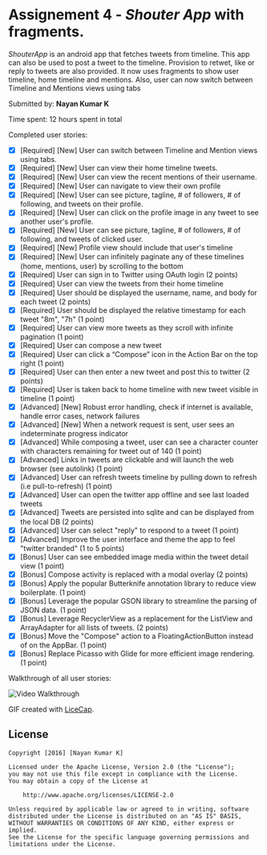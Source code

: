 # Assignement 4 - *Shouter App* with fragments.

*ShouterApp* is an android app that fetches tweets from timeline. This app can also be used to post a tweet to the timeline. Provision to retwet, like or reply to tweets are also provided. It now uses fragments to show user timeline, home timeline and mentions. Also, user can now switch between Timeline and Mentions views using tabs

Submitted by: **Nayan Kumar K**

Time spent: 12 hours spent in total

Completed user stories:

* [x] [Required] [New] User can switch between Timeline and Mention views using tabs.
* [x] [Required] [New] User can view their home timeline tweets.
* [x] [Required] [New] User can view the recent mentions of their username.
* [x] [Required] [New] User can navigate to view their own profile
* [x] [Required] [New] User can see picture, tagline, # of followers, # of following, and tweets on their profile.
* [x] [Required] [New] User can click on the profile image in any tweet to see another user's profile.
* [x] [Required] [New] User can see picture, tagline, # of followers, # of following, and tweets of clicked user.
* [x] [Required] [New] Profile view should include that user's timeline
* [x] [Required] [New] User can infinitely paginate any of these timelines (home, mentions, user) by scrolling to the bottom
* [x] [Required] User can sign in to Twitter using OAuth login (2 points)
* [x] [Required] User can view the tweets from their home timeline
* [x] [Required] User should be displayed the username, name, and body for each tweet (2 points)
* [x] [Required] User should be displayed the relative timestamp for each tweet "8m", "7h" (1 point)
* [x] [Required] User can view more tweets as they scroll with infinite pagination (1 point)
* [x] [Required] User can compose a new tweet
* [x] [Required] User can click a “Compose” icon in the Action Bar on the top right (1 point)
* [x] [Required] User can then enter a new tweet and post this to twitter (2 points)
* [x] [Required] User is taken back to home timeline with new tweet visible in timeline (1 point)
* [x] [Advanced] [New] Robust error handling, check if internet is available, handle error cases, network failures
* [x] [Advanced] [New] When a network request is sent, user sees an indeterminate progress indicator
* [x] [Advanced] While composing a tweet, user can see a character counter with characters remaining for tweet out of 140 (1 point)
* [x] [Advanced] Links in tweets are clickable and will launch the web browser (see autolink) (1 point)
* [x] [Advanced] User can refresh tweets timeline by pulling down to refresh (i.e pull-to-refresh) (1 point)
* [x] [Advanced] User can open the twitter app offline and see last loaded tweets
* [x] [Advanced] Tweets are persisted into sqlite and can be displayed from the local DB (2 points)
* [x] [Advanced] User can select "reply" to respond to a tweet (1 point)
* [x] [Advanced] Improve the user interface and theme the app to feel "twitter branded" (1 to 5 points)
* [x] [Bonus] User can see embedded image media within the tweet detail view (1 point)
* [x] [Bonus] Compose activity is replaced with a modal overlay (2 points)
* [x] [Bonus] Apply the popular Butterknife annotation library to reduce view boilerplate. (1 point)
* [x] [Bonus] Leverage the popular GSON library to streamline the parsing of JSON data. (1 point)
* [x] [Bonus] Leverage RecyclerView as a replacement for the ListView and ArrayAdapter for all lists of tweets. (2 points)
* [x] [Bonus] Move the "Compose" action to a FloatingActionButton instead of on the AppBar. (1 point)
* [x] [Bonus] Replace Picasso with Glide for more efficient image rendering. (1 point)

Walkthrough of all user stories:

![Video Walkthrough](demo.gif)

GIF created with [LiceCap](http://www.cockos.com/licecap/).

## License


    Copyright [2016] [Nayan Kumar K]

    Licensed under the Apache License, Version 2.0 (the "License");
    you may not use this file except in compliance with the License.
    You may obtain a copy of the License at

        http://www.apache.org/licenses/LICENSE-2.0

    Unless required by applicable law or agreed to in writing, software
    distributed under the License is distributed on an "AS IS" BASIS,
    WITHOUT WARRANTIES OR CONDITIONS OF ANY KIND, either express or implied.
    See the License for the specific language governing permissions and
    limitations under the License.
